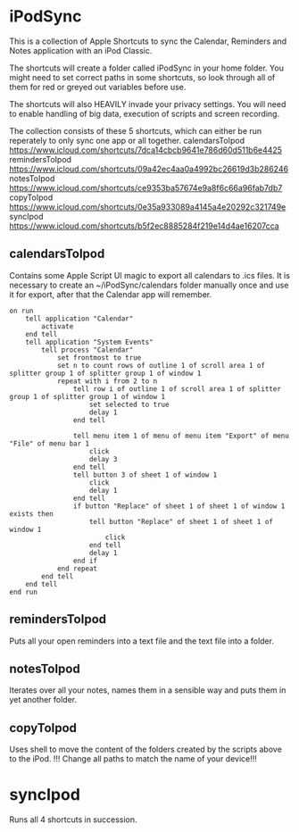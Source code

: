 # iPodSync
This is a collection of Apple Shortcuts to sync the Calendar, Reminders and Notes application with an iPod Classic.

The shortcuts will create a folder called iPodSync in your home folder.
You might need to set correct paths in some shortcuts, so look through all of them for red or greyed out variables before use.

The shortcuts will also HEAVILY invade your privacy settings.
You will need to enable handling of big data, execution of scripts and screen recording.

The collection consists of these 5 shortcuts, which can either be run reperately to only sync one app or all together.
calendarsToIpod https://www.icloud.com/shortcuts/7dca14cbcb9641e786d60d511b6e4425
remindersToIpod https://www.icloud.com/shortcuts/09a42ec4aa0a4992bc26619d3b286246
notesToIpod https://www.icloud.com/shortcuts/ce9353ba57674e9a8f6c66a96fab7db7
copyToIpod https://www.icloud.com/shortcuts/0e35a933089a4145a4e20292c321749e
syncIpod https://www.icloud.com/shortcuts/b5f2ec8885284f219e14d4ae16207cca

## calendarsToIpod
Contains some Apple Script UI magic to export all calendars to .ics files. It is necessary to create an ~/iPodSync/calendars folder manually once and use it for export, after that the Calendar app will remember.

~~~
on run
	tell application "Calendar"
		activate
	end tell
	tell application "System Events"
		tell process "Calendar"
			set frontmost to true
			set n to count rows of outline 1 of scroll area 1 of splitter group 1 of splitter group 1 of window 1
			repeat with i from 2 to n
				tell row i of outline 1 of scroll area 1 of splitter group 1 of splitter group 1 of window 1
					set selected to true
					delay 1
				end tell
				
				tell menu item 1 of menu of menu item "Export" of menu "File" of menu bar 1
					click
					delay 3
				end tell
				tell button 3 of sheet 1 of window 1
					click
					delay 1
				end tell
				if button "Replace" of sheet 1 of sheet 1 of window 1 exists then
					tell button "Replace" of sheet 1 of sheet 1 of window 1
						click
					end tell
					delay 1
				end if
			end repeat
		end tell
	end tell
end run
~~~

## remindersToIpod
Puts all your open reminders into a text file and the text file into a folder.

## notesToIpod
Iterates over all your notes, names them in a sensible way and puts them in yet another folder.

## copyToIpod
Uses shell to move the content of the folders created by the scripts above to the iPod.
!!! Change all paths to match the name of your device!!!

# syncIpod
Runs all 4 shortcuts in succession.
